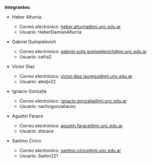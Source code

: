 **Integrantes:**

- Heber Alturria.
   - Correo electrónico: heber.alturria@mi.unc.edu.ar
   - Usuario: HeberDamianAlturria

- Gabriel Guimpelevich
   - Correo electrónico: gabriel.solis.guimpelevich@mi.unc.edu.ar
   - Usuario: cafra2

- Victor Díaz
   - Correo electrónico: victor.diaz.jauregui@mi.unc.edu.ar
   - Usuario: aledjv22

- Ignacio Gonzalia
   - Correo electrónico: ignacio.gonzalia@mi.unc.edu.ar
   - Usuario: nachogonzaliaunc
 
- Agustín Farace
   - Correo electrónico: agustin.farace@mi.unc.edu.ar
   - Usuario: afarace

- Santino Cirico
   - Correo electronico: santino.cirico@mi.unc.edu.ar
   - Usuario:  Saitim221
     
